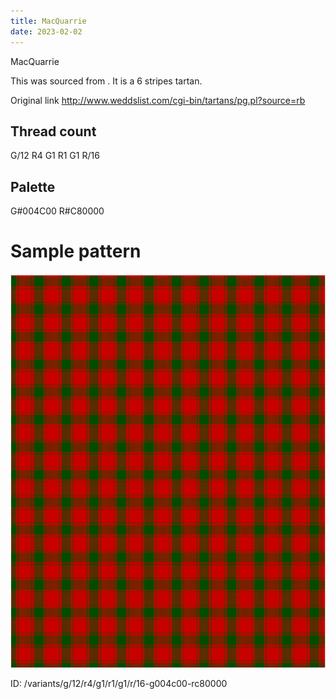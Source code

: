 ```yaml
---
title: MacQuarrie
date: 2023-02-02
---
```

MacQuarrie

This was sourced from <no value>.  It is a 6 stripes tartan.

Original link http://www.weddslist.com/cgi-bin/tartans/pg.pl?source=rb

## Thread count
G/12 R4 G1 R1 G1 R/16

## Palette
G#004C00 R#C80000

# Sample pattern

![Tartan detail](tartan.png "G/12 R4 G1 R1 G1 R/16 tartan")

ID: /variants/g/12/r4/g1/r1/g1/r/16-g004c00-rc80000
